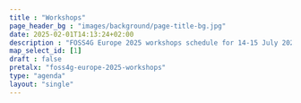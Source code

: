 ```yaml
---
title : "Workshops"
page_header_bg : "images/background/page-title-bg.jpg"
date: 2025-02-01T14:13:24+02:00
description : "FOSS4G Europe 2025 workshops schedule for 14-15 July 2025."
map_select_id: [1]
draft : false
pretalx: "foss4g-europe-2025-workshops"
type: "agenda"
layout: "single"
---
```

